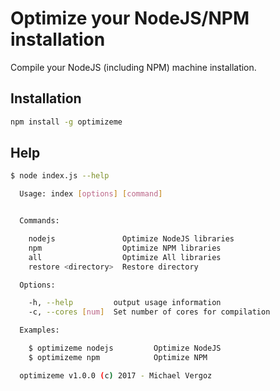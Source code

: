 # Optimize your NodeJS/NPM installation

Compile your NodeJS (including NPM) machine installation.

## Installation
```bash
npm install -g optimizeme
```

## Help

```bash
$ node index.js --help

  Usage: index [options] [command]


  Commands:

    nodejs               Optimize NodeJS libraries
    npm                  Optimize NPM libraries
    all                  Optimize All libraries
    restore <directory>  Restore directory

  Options:

    -h, --help         output usage information
    -c, --cores [num]  Set number of cores for compilation

  Examples:

    $ optimizeme nodejs         Optimize NodeJS
    $ optimizeme npm            Optimize NPM

  optimizeme v1.0.0 (c) 2017 - Michael Vergoz
```
